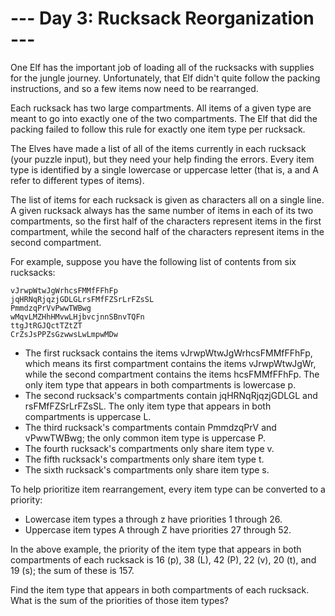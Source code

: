 # --- Day 3: Rucksack Reorganization ---

One Elf has the important job of loading all of the rucksacks with supplies for the jungle journey.
Unfortunately, that Elf didn't quite follow the packing instructions, and so a few items now need to
be rearranged.

Each rucksack has two large compartments. All items of a given type are meant to go into exactly one
of the two compartments. The Elf that did the packing failed to follow this rule for exactly one
item type per rucksack.

The Elves have made a list of all of the items currently in each rucksack (your puzzle input), but
they need your help finding the errors. Every item type is identified by a single lowercase or
uppercase letter (that is, a and A refer to different types of items).

The list of items for each rucksack is given as characters all on a single line. A given rucksack
always has the same number of items in each of its two compartments, so the first half of the
characters represent items in the first compartment, while the second half of the characters
represent items in the second compartment.

For example, suppose you have the following list of contents from six rucksacks:

```
vJrwpWtwJgWrhcsFMMfFFhFp
jqHRNqRjqzjGDLGLrsFMfFZSrLrFZsSL
PmmdzqPrVvPwwTWBwg
wMqvLMZHhHMvwLHjbvcjnnSBnvTQFn
ttgJtRGJQctTZtZT
CrZsJsPPZsGzwwsLwLmpwMDw
```

- The first rucksack contains the items vJrwpWtwJgWrhcsFMMfFFhFp, which means its first compartment
  contains the items vJrwpWtwJgWr, while the second compartment contains the items hcsFMMfFFhFp. The
  only item type that appears in both compartments is lowercase p.
- The second rucksack's compartments contain jqHRNqRjqzjGDLGL and rsFMfFZSrLrFZsSL. The only item
  type that appears in both compartments is uppercase L.
- The third rucksack's compartments contain PmmdzqPrV and vPwwTWBwg; the only common item type is
  uppercase P.
- The fourth rucksack's compartments only share item type v.
- The fifth rucksack's compartments only share item type t.
- The sixth rucksack's compartments only share item type s.

To help prioritize item rearrangement, every item type can be converted to a priority:

- Lowercase item types a through z have priorities 1 through 26.
- Uppercase item types A through Z have priorities 27 through 52.

In the above example, the priority of the item type that appears in both compartments of each
rucksack is 16 (p), 38 (L), 42 (P), 22 (v), 20 (t), and 19 (s); the sum of these is 157.

Find the item type that appears in both compartments of each rucksack. What is the sum of the
priorities of those item types?
